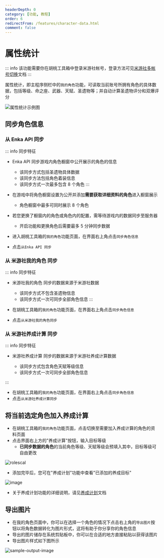 ```yaml
---
headerDepth: 0
category: [功能, 教程]
order: 6
redirectFrom: /features/character-data.html
comment: false
---
```


# 属性统计

::: info
该功能需要你在胡桃工具箱中登录米游社帐号，登录方法可见[米游社多帐号切换](mhy-account-switch.md)文档
:::

属性统计，即主程序侧栏中的`我的角色`功能，可读取当前账号所拥有角色的具体数据，包括等级、命之座、武器、天赋、圣遗物等；并自动计算圣遗物评分和双爆评分

![属性统计示例图](https://img.alicdn.com/imgextra/i1/1797064093/O1CN01iEL8ua1g6dyBBLKTd_!!1797064093.png_.webp)

## 同步角色信息

### 从 Enka API 同步

::: info 同步特征

- Enka API 同步游戏内角色橱窗中公开展示的角色的信息

  - 该同步方式包括圣遗物具体数据
  - 该同步方法包括角色着装信息
  - 该同步方式一次最多包含 8 个角色
    :::

- 在游戏中将角色橱窗设置为公开并添加**需要获取详细资料的角色**进入橱窗展示
  - 角色橱窗中最多可同时展示 8 个角色
- 若您更换了橱窗内的角色或角色内的配置，需等待游戏内的数据同步至服务器
  - 开启功能和更换角色后需要最多 5 分钟同步数据
- 进入胡桃工具箱的`我的角色`功能页面，在界面右上角点击`同步角色信息`
- 点击`从Enka API 同步`

### 从 米游社我的角色 同步

::: info 同步特征

- 米游社我的角色 同步的数据来源于米游社数据

  - 该同步方式不包含圣遗物信息
  - 该同步方式一次可同步全部角色信息
    :::

- 在胡桃工具箱的`我的角色`功能页面，在界面右上角点击`同步角色信息`
- 点击`从米游社我的角色同步`

### 从 米游社养成计算 同步

::: info 同步特征

- 米游社养成计算 同步的数据来源于米游社养成计算数据

  - 该同步方式包含角色天赋等级信息
  - 该同步方式一次可同步全部角色信息

:::

- 在胡桃工具箱的`我的角色`功能页面，在界面右上角点击`同步角色信息`
- 点击`从米游社养成计算同步`

## 将当前选定角色加入养成计算

- 在胡桃工具箱的`我的角色`功能页面，点击切换至需要加入养成计算的角色的资料页面
- 点击界面右上方的"养成计算"按钮，输入目标等级
  - **已同步数据的角色**的当前角色等级、天赋等级会预填入其中，目标等级可自由更改

![rolescal](https://img.alicdn.com/imgextra/i2/1797064093/O1CN01Ju0wyK1g6du2L9Kw0_!!1797064093.png_.webp)

- 添加完毕后，您可在"养成计划"功能中查看"已添加的养成目标"

![image](https://img.alicdn.com/imgextra/i4/1797064093/O1CN01DgRS5n1g6du0Do41z_!!1797064093.png_.webp)

- 关于养成计划功能的详细说明，请见[养成计划](develop-plan.md)文档

## 导出图片

- 在我的角色页面中，你可以在选择一个角色的情况下点击右上角的`导出图片`按钮以将角色数据转化为图片形式，这将有助于你分享你的角色信息
- 导出的图片储存在系统剪贴板中，你可以在合适的地方直接粘贴以获得该图片
- 导出图片样式如下图所示

![sample-output-image](https://img.alicdn.com/imgextra/i3/1797064093/O1CN01ah7JlQ1g6du4WrI0A_!!1797064093.png_.webp)
